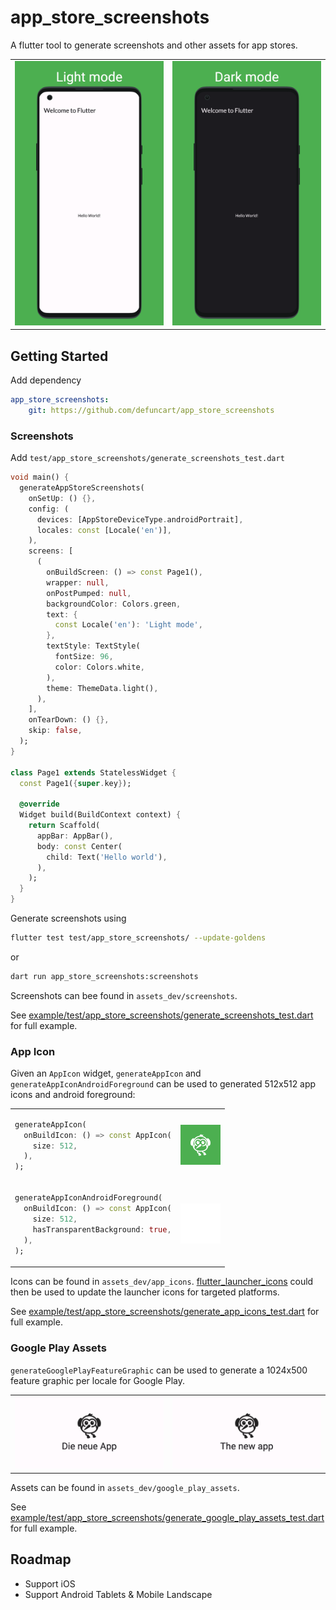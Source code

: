# app_store_screenshots

A flutter tool to generate screenshots and other assets for app stores.

<table>
<tr>
<td><img src="example/assets_dev/screenshots/androidPhonePortrait/en/screenshot_1.png" alt="image" width="320" height="auto"></td>
<td><img src="example/assets_dev/screenshots/androidPhonePortrait/en/screenshot_2.png" alt="image" width="320" height="auto"></td>
</td>
</table>

## Getting Started

Add dependency

```yaml
app_store_screenshots:
    git: https://github.com/defuncart/app_store_screenshots
```

### Screenshots

Add `test/app_store_screenshots/generate_screenshots_test.dart`

```dart
void main() {
  generateAppStoreScreenshots(
    onSetUp: () {},
    config: (
      devices: [AppStoreDeviceType.androidPortrait],
      locales: const [Locale('en')],
    ),
    screens: [
      (
        onBuildScreen: () => const Page1(),
        wrapper: null,
        onPostPumped: null,
        backgroundColor: Colors.green,
        text: {
          const Locale('en'): 'Light mode',
        },
        textStyle: TextStyle(
          fontSize: 96,
          color: Colors.white,
        ),
        theme: ThemeData.light(),
      ),
    ],
    onTearDown: () {},
    skip: false,
  );
}

class Page1 extends StatelessWidget {
  const Page1({super.key});

  @override
  Widget build(BuildContext context) {
    return Scaffold(
      appBar: AppBar(),
      body: const Center(
        child: Text('Hello world'),
      ),
    );
  }
}
```

Generate screenshots using

```sh
flutter test test/app_store_screenshots/ --update-goldens
```

or

```sh
dart run app_store_screenshots:screenshots
```

Screenshots can bee found in `assets_dev/screenshots`.

See [example/test/app_store_screenshots/generate_screenshots_test.dart](example/test/app_store_screenshots/generate_screenshots_test.dart) for full example.

### App Icon

Given an `AppIcon` widget, `generateAppIcon` and `generateAppIconAndroidForeground` can be used to generated 512x512 app icons and android foreground:

<table>
<tr><td>

```dart
generateAppIcon(
  onBuildIcon: () => const AppIcon(
    size: 512,
  ),
);
```
</td><td><img src="example/assets_dev/app_icons/app_icon.png" alt="image" width="64" height="auto"></td></tr>
<td>

```dart
generateAppIconAndroidForeground(
  onBuildIcon: () => const AppIcon(
    size: 512,
    hasTransparentBackground: true,
  ),
);
```
</td><td><img src="example/assets_dev/app_icons/android_icon_foreground.png" alt="image" width="64" height="auto"></td>
</tr>
</table>

Icons can be found in `assets_dev/app_icons`. [flutter_launcher_icons](https://pub.dev/packages/flutter_launcher_icons) could then be used to update the launcher icons for targeted platforms.

See [example/test/app_store_screenshots/generate_app_icons_test.dart](example/test/app_store_screenshots/generate_app_icons_test.dart) for full example.

### Google Play Assets

`generateGooglePlayFeatureGraphic` can be used to generate a 1024x500 feature graphic per locale for Google Play.

<table><tr>
</td><td><img src="example/assets_dev/google_play_assets/google_play_feature_graphic_de.png" alt="image" width="250" height="auto"></td>
</td><td><img src="example/assets_dev/google_play_assets/google_play_feature_graphic_en.png" alt="image" width="250" height="auto"></td>
</tr></table>

Assets can be found in `assets_dev/google_play_assets`. 

See [example/test/app_store_screenshots/generate_google_play_assets_test.dart](example/test/app_store_screenshots/generate_google_play_assets_test.dart) for full example.

## Roadmap

- Support iOS
- Support Android Tablets & Mobile Landscape
